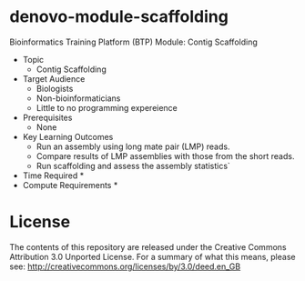 # denovo-module-scaffolding
Bioinformatics Training Platform (BTP) Module: Contig Scaffolding

  * Topic
    * Contig Scaffolding
  * Target Audience
    * Biologists
	* Non-bioinformaticians
	* Little to no programming expereience
  * Prerequisites
    * None
  * Key Learning Outcomes
    * Run an assembly using long mate pair (LMP) reads. 
    * Compare results of LMP assemblies with those from the short reads.
    * Run scaffolding and assess the assembly statistics`
  * Time Required
    * 
  * Compute Requirements
    * 
	
License
=======
The contents of this repository are released under the Creative Commons
Attribution 3.0 Unported License. For a summary of what this means,
please see:
http://creativecommons.org/licenses/by/3.0/deed.en_GB
